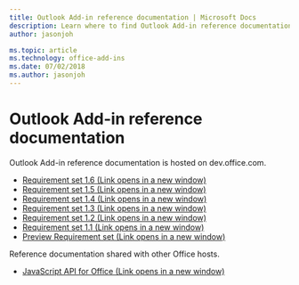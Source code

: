 ```yaml
---
title: Outlook Add-in reference documentation | Microsoft Docs
description: Learn where to find Outlook Add-in reference documentation.
author: jasonjoh

ms.topic: article
ms.technology: office-add-ins
ms.date: 07/02/2018
ms.author: jasonjoh
---
```


# Outlook Add-in reference documentation

Outlook Add-in reference documentation is hosted on dev.office.com.

- <a href="https://dev.office.com/reference/add-ins/outlook/1.6/index?product=outlook&version=v1.6" target="_blank">Requirement set 1.6 (Link opens in a new window)</a>
- <a href="https://dev.office.com/reference/add-ins/outlook/1.5/index?product=outlook&version=v1.5" target="_blank">Requirement set 1.5 (Link opens in a new window)</a>
- <a href="https://dev.office.com/reference/add-ins/outlook/1.4/index?product=outlook&version=v1.4" target="_blank">Requirement set 1.4 (Link opens in a new window)</a>
- <a href="https://dev.office.com/reference/add-ins/outlook/1.3/index?product=outlook&version=v1.3" target="_blank">Requirement set 1.3 (Link opens in a new window)</a>
- <a href="https://dev.office.com/reference/add-ins/outlook/1.2/index?product=outlook&version=v1.2" target="_blank">Requirement set 1.2 (Link opens in a new window)</a>
- <a href="https://dev.office.com/reference/add-ins/outlook/1.1/index?product=outlook&version=v1.1" target="_blank">Requirement set 1.1 (Link opens in a new window)</a>
- <a href="https://dev.office.com/reference/add-ins/outlook/preview/index?product=outlook&version=preview" target="_blank">Preview Requirement set (Link opens in a new window)</a>


Reference documentation shared with other Office hosts.

- <a href="https://dev.office.com/reference/add-ins/javascript-api-for-office" target="_blank">JavaScript API for Office (Link opens in a new window)</a>